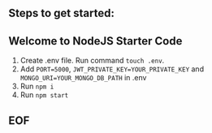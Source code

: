 ## Steps to get started:
## Welcome to NodeJS Starter Code
1. Create .env file. Run command `touch .env`.
2. Add `PORT=5000`, `JWT_PRIVATE_KEY=YOUR_PRIVATE_KEY` and `MONGO_URI=YOUR_MONGO_DB_PATH` in .env
3. Run `npm i`
4. Run `npm start`

## EOF
